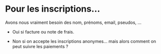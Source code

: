 # Pour les inscriptions…

Avons nous vraiment besoin des nom, prénoms, email, pseudos, …

- Oui si facture ou note de frais.

- Non si on accepte les inscriptions anonymes... mais alors comment on peut suivre les paiements ?


